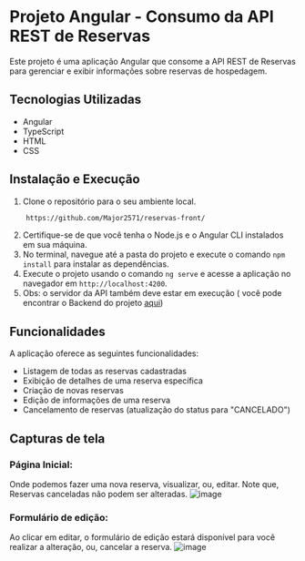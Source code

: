 
# Projeto Angular - Consumo da API REST de Reservas

Este projeto é uma aplicação Angular que consome a API REST de Reservas para gerenciar e exibir informações sobre reservas de hospedagem.

## Tecnologias Utilizadas

-   Angular
-   TypeScript
-   HTML
-   CSS

## Instalação e Execução

1.  Clone o repositório para o seu ambiente local.
```bash
	https://github.com/Major2571/reservas-front/
```
2.  Certifique-se de que você tenha o Node.js e o Angular CLI instalados em sua máquina.
3.  No terminal, navegue até a pasta do projeto e execute o comando `npm install` para instalar as dependências.
4.  Execute o projeto usando o comando `ng serve` e acesse a aplicação no navegador em `http://localhost:4200`.
5. Obs: o servidor da API também deve estar em execução ( você pode encontrar o Backend do projeto [aqui](https://github.com/Major2571/reservas.git))

## Funcionalidades

A aplicação oferece as seguintes funcionalidades:

-   Listagem de todas as reservas cadastradas
-   Exibição de detalhes de uma reserva específica
-   Criação de novas reservas
-   Edição de informações de uma reserva
-   Cancelamento de reservas (atualização do status para "CANCELADO")

## Capturas de tela
### Página Inicial: 
Onde podemos fazer uma nova reserva, visualizar, ou, editar. Note que, Reservas canceladas não podem ser alteradas.
![image](https://github.com/Major2571/reservas-front/assets/99849455/70dcca4e-0bb5-4bf3-a322-5b7f857dfbcf)


### Formulário de edição:
Ao clicar em editar, o formulário de edição estará disponível para você realizar a alteração, ou, cancelar a reserva.
![image](https://github.com/Major2571/reservas-front/assets/99849455/c22a65ed-9340-4e0f-9d34-8525f8fc6cc3)

